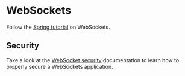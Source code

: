 # WebSockets

Follow the [Spring tutorial](https://spring.io/guides/gs/messaging-stomp-websocket/) on
WebSockets. 

## Security

Take a look at the [WebSocket security](https://docs.spring.io/spring-security/site/docs/5.4.5/reference/html5/#websocket)
documentation to learn how to properly secure a WebSockets application.
